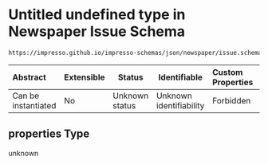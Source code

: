 # Untitled undefined type in Newspaper Issue Schema

```txt
https://impresso.github.io/impresso-schemas/json/newspaper/issue.schema.json#/definitions/metadata/properties
```




| Abstract            | Extensible | Status         | Identifiable            | Custom Properties | Additional Properties | Access Restrictions | Defined In                                                             |
| :------------------ | ---------- | -------------- | ----------------------- | :---------------- | --------------------- | ------------------- | ---------------------------------------------------------------------- |
| Can be instantiated | No         | Unknown status | Unknown identifiability | Forbidden         | Allowed               | none                | [issue.schema.json\*](../out/issue.schema.json "open original schema") |

## properties Type

unknown
